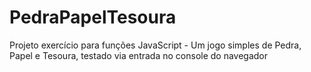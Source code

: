 # PedraPapelTesoura

Projeto exercício para funções JavaScript - Um jogo simples de Pedra, Papel e Tesoura, testado via entrada no console do navegador